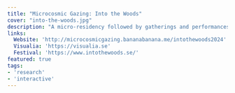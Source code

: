 ```yaml
---
title: "Microcosmic Gazing: Into the Woods"
cover: "into-the-woods.jpg"
description: "A micro-residency followed by gatherings and performances at a festival where people explored and experienced re-seeing the world."
links:
  Website: 'http://microcosmicgazing.bananabanana.me/intothewoods2024'
  Visualia: 'https://visualia.se'
  Festival: 'https://www.intothewoods.se/'
featured: true
tags:
- 'research'
- 'interactive'
---
```

